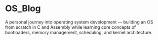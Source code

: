 # OS_Blog
A personal journey into operating system development — building an OS from scratch in C and Assembly while learning core concepts of bootloaders, memory management, scheduling, and kernel architecture.

